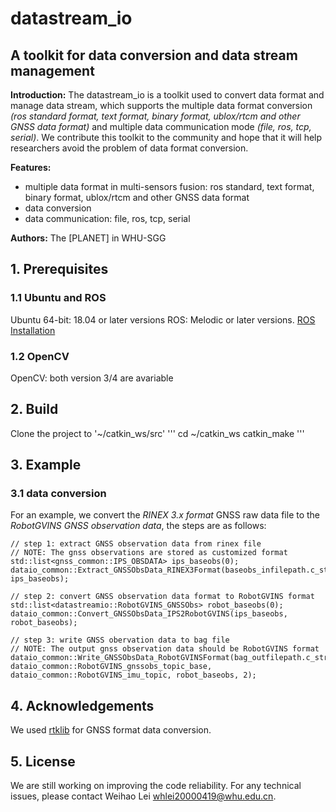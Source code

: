 # datastream_io
## A toolkit for data conversion and data stream management

**Introduction:**
The datastream_io is a toolkit used to convert data format and manage data stream, which supports the multiple data format conversion *(ros standard format, text format, binary format, ublox/rtcm and other GNSS data format)* and multiple data communication mode *(file, ros, tcp, serial)*. We contribute this toolkit to the community and hope that it will help researchers avoid the problem of data format conversion.

**Features:**
- multiple data format in multi-sensors fusion: ros standard, text format, binary format, ublox/rtcm and other GNSS data format
- data conversion
- data communication: file, ros, tcp, serial

**Authors:**
The [PLANET] in WHU-SGG

## 1. Prerequisites
### 1.1 **Ubuntu** and **ROS**
Ubuntu 64-bit: 18.04 or later versions
ROS: Melodic or later versions. [ROS Installation](http://wiki.ros.org/ROS/Installation)

### 1.2 **OpenCV**
OpenCV: both version 3/4 are avariable

## 2. Build
Clone the project to '~/catkin_ws/src'
'''
    cd ~/catkin_ws
    catkin_make
'''

## 3. Example
### 3.1 data conversion
For an example, we convert the *RINEX 3.x format* GNSS raw data file to the *RobotGVINS GNSS observation data*, the steps are as follows:

    // step 1: extract GNSS observation data from rinex file
    // NOTE: The gnss observations are stored as customized format
    std::list<gnss_common::IPS_OBSDATA> ips_baseobs(0);
    dataio_common::Extract_GNSSObsData_RINEX3Format(baseobs_infilepath.c_str(), ips_baseobs);
    
    // step 2: convert GNSS observation data format to RobotGVINS format
    std::list<datastreamio::RobotGVINS_GNSSObs> robot_baseobs(0);
    dataio_common::Convert_GNSSObsData_IPS2RobotGVINS(ips_baseobs, robot_baseobs);
    
    // step 3: write GNSS obervation data to bag file
    // NOTE: The output gnss observation data should be RobotGVINS format
    dataio_common::Write_GNSSObsData_RobotGVINSFormat(bag_outfilepath.c_str(), dataio_common::RobotGVINS_gnssobs_topic_base, dataio_common::RobotGVINS_imu_topic, robot_baseobs, 2);


## 4. Acknowledgements
We used [rtklib](https://github.com/tomojitakasu/RTKLIB/tree/rtklib_2.4.3) for GNSS format data conversion.

## 5. License
We are still working on improving the code reliability. For any technical issues, please contact Weihao Lei <whlei20000419@whu.edu.cn>.